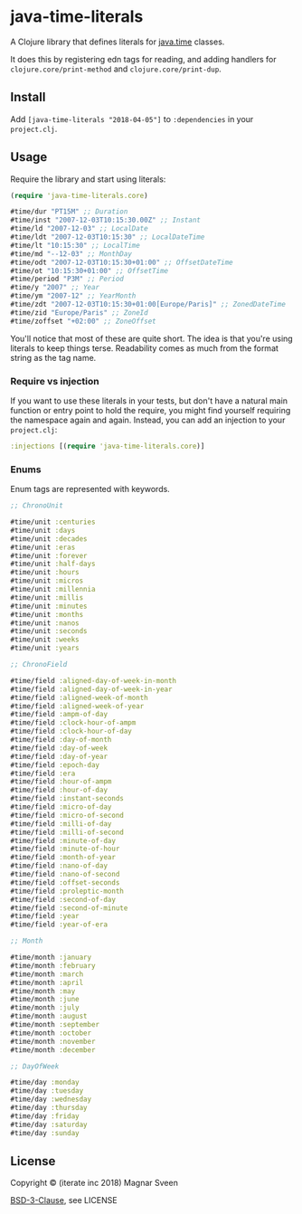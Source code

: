 # java-time-literals

A Clojure library that defines literals for
[java.time](https://docs.oracle.com/javase/8/docs/api/java/time/package-summary.html)
classes.

It does this by registering edn tags for reading, and adding handlers for
`clojure.core/print-method` and `clojure.core/print-dup`.

## Install

Add `[java-time-literals "2018-04-05"]` to `:dependencies` in your `project.clj`.

## Usage

Require the library and start using literals:

```clj
(require 'java-time-literals.core)

#time/dur "PT15M" ;; Duration
#time/inst "2007-12-03T10:15:30.00Z" ;; Instant
#time/ld "2007-12-03" ;; LocalDate
#time/ldt "2007-12-03T10:15:30" ;; LocalDateTime
#time/lt "10:15:30" ;; LocalTime
#time/md "--12-03" ;; MonthDay
#time/odt "2007-12-03T10:15:30+01:00" ;; OffsetDateTime
#time/ot "10:15:30+01:00" ;; OffsetTime
#time/period "P3M" ;; Period
#time/y "2007" ;; Year
#time/ym "2007-12" ;; YearMonth
#time/zdt "2007-12-03T10:15:30+01:00[Europe/Paris]" ;; ZonedDateTime
#time/zid "Europe/Paris" ;; ZoneId
#time/zoffset "+02:00" ;; ZoneOffset
```

You'll notice that most of these are quite short. The idea is that you're using
literals to keep things terse. Readability comes as much from the format string
as the tag name.

### Require vs injection

If you want to use these literals in your tests, but don't have a natural main
function or entry point to hold the require, you might find yourself requiring
the namespace again and again. Instead, you can add an injection to your
`project.clj`:

```clj
:injections [(require 'java-time-literals.core)]
```

### Enums

Enum tags are represented with keywords.

```clj
;; ChronoUnit

#time/unit :centuries
#time/unit :days
#time/unit :decades
#time/unit :eras
#time/unit :forever
#time/unit :half-days
#time/unit :hours
#time/unit :micros
#time/unit :millennia
#time/unit :millis
#time/unit :minutes
#time/unit :months
#time/unit :nanos
#time/unit :seconds
#time/unit :weeks
#time/unit :years

;; ChronoField

#time/field :aligned-day-of-week-in-month
#time/field :aligned-day-of-week-in-year
#time/field :aligned-week-of-month
#time/field :aligned-week-of-year
#time/field :ampm-of-day
#time/field :clock-hour-of-ampm
#time/field :clock-hour-of-day
#time/field :day-of-month
#time/field :day-of-week
#time/field :day-of-year
#time/field :epoch-day
#time/field :era
#time/field :hour-of-ampm
#time/field :hour-of-day
#time/field :instant-seconds
#time/field :micro-of-day
#time/field :micro-of-second
#time/field :milli-of-day
#time/field :milli-of-second
#time/field :minute-of-day
#time/field :minute-of-hour
#time/field :month-of-year
#time/field :nano-of-day
#time/field :nano-of-second
#time/field :offset-seconds
#time/field :proleptic-month
#time/field :second-of-day
#time/field :second-of-minute
#time/field :year
#time/field :year-of-era

;; Month

#time/month :january
#time/month :february
#time/month :march
#time/month :april
#time/month :may
#time/month :june
#time/month :july
#time/month :august
#time/month :september
#time/month :october
#time/month :november
#time/month :december

;; DayOfWeek

#time/day :monday
#time/day :tuesday
#time/day :wednesday
#time/day :thursday
#time/day :friday
#time/day :saturday
#time/day :sunday
```

## License

Copyright © (iterate inc 2018) Magnar Sveen

[BSD-3-Clause](http://opensource.org/licenses/BSD-3-Clause), see LICENSE
